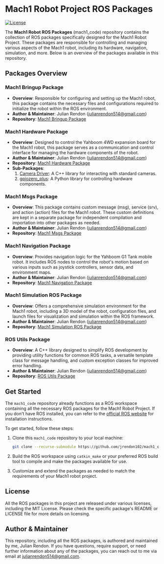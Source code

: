 # Mach1 Robot Project ROS Packages

[![License](https://img.shields.io/badge/license-MIT-blue.svg)](LICENSE)

The **Mach1 Robot ROS Packages** (mach1_code) repository contains the collection of ROS packages specifically designed for the Mach1 Robot Project. These packages are responsible for controlling and managing various aspects of the Mach1 robot, including its hardware, navigation, simulation, and more. Below is an overview of the packages available in this repository.

## Packages Overview

### Mach1 Bringup Package
- **Overview**: Responsible for configuring and setting up the Mach1 robot, this package contains the necessary files and configurations required to initialize the robot within the ROS environment.
- **Author & Maintainer**: Julian Rendon (julianrendon514@gmail.com)
- **Repository**: [Mach1 Bringup Package](https://github.com/jrendon102/mach1_bringup)

### Mach1 Hardware Package
- **Overview**: Designed to control the Yahboom 4WD expansion board for the Mach1 robot, this package serves as a communication and control interface for managing the hardware components of the robot.
- **Author & Maintainer**: Julian Rendon (julianrendon514@gmail.com)
- **Repository**: [Mach1 Hardware Package](https://github.com/jrendon102/mach1_hardware)
- **Sub-Packages**:
  1. [Camera Driver](https://github.com/jrendon102/camera_driver): A C++ library for interacting with standard cameras.
  2. [gpiozero_plus](https://github.com/jrendon102/gpiozero_plus): A Python library for controlling hardware components.

### Mach1 Msgs Package
- **Overview**: This package contains custom message (msg), service (srv), and action (action) files for the Mach1 robot. These custom definitions are kept in a separate package for independent compilation and importation into other packages as needed.
- **Author & Maintainer**: Julian Rendon (julianrendon514@gmail.com)
- **Repository**: [Mach1 Msgs Package](https://github.com/jrendon102/mach1_msgs)

### Mach1 Navigation Package
- **Overview**: Provides navigation logic for the Yahboom G1 Tank mobile robot. It includes ROS nodes to control the robot's motion based on various inputs such as joystick controllers, sensor data, and environment maps.
- **Author & Maintainer**: Julian Rendon (julianrendon514@gmail.com)
- **Repository**: [Mach1 Navigation Package](https://github.com/jrendon102/mach1_navigation)

### Mach1 Simulation ROS Package
- **Overview**: Offers a comprehensive simulation environment for the Mach1 robot, including a 3D model of the robot, configuration files, and launch files for visualization and simulation within the ROS framework.
- **Author & Maintainer**: Julian Rendon (julianrendon514@gmail.com)
- **Repository**: [Mach1 Simulation ROS Package](https://github.com/jrendon102/mach1_simulation)

### ROS Utils Package
- **Overview**: A C++ library designed to simplify ROS development by providing utility functions for common ROS tasks, a versatile template class for message handling, and custom exception classes for improved error handling.
- **Author & Maintainer**: Julian Rendon (julianrendon514@gmail.com)
- **Repository**: [ROS Utils Package](https://github.com/jrendon102/ros_utils)

## Get Started

The `mach1_code` repository already functions as a ROS workspace containing all the necessary ROS packages for the Mach1 Robot Project. If you don't have ROS installed, you can refer to the [official ROS website](http://wiki.ros.org/ROS/Installation) for installation instructions. 

To get started, follow these steps:

1. Clone this `mach1_code` repository to your local machine:
   ```bash
   git clone --recurse-submodule https://github.com/jrendon102/mach1_code.git
   ```

2. Build the ROS workspace using `catkin_make` or your preferred ROS build tool to compile and make the packages available for use.

3. Customize and extend the packages as needed to match the requirements of your Mach1 robot project.

## License

All the ROS packages in this project are released under various licenses, including the MIT License. Please check the specific package's README or LICENSE file for more details on licensing.

## Author & Maintainer

This repository, including all the ROS packages, is authored and maintained by me, Julian Rendon. If you have questions, require support, or need further information about any of the packages, you can reach out to me via email at julianrendon514@gmail.com.

